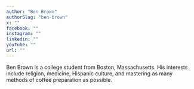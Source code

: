 ```yaml
---
author: "Ben Brown"
authorSlug: "ben-brown"
x: ""
facebook: ""
instagram: ""
linkedin: ""
youtube: ""
url: ""
---
```


Ben Brown is a college student from Boston, Massachusetts. His interests include religion, medicine, Hispanic culture, and mastering as many methods of coffee preparation as possible.
